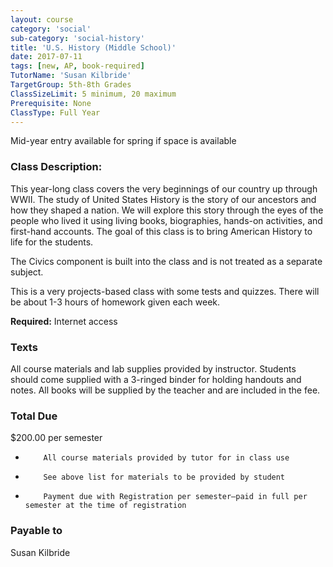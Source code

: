 ```yaml
---
layout: course
category: 'social'
sub-category: 'social-history'
title: 'U.S. History (Middle School)'
date: 2017-07-11
tags: [new, AP, book-required]
TutorName: 'Susan Kilbride'
TargetGroup: 5th-8th Grades
ClassSizeLimit: 5 minimum, 20 maximum
Prerequisite: None
ClassType: Full Year
---
```

Mid-year entry available for spring if space is available

### Class Description:This year-long class covers the very beginnings of our country up through WWII. The study of United States History is the story of our ancestors and how they shaped a nation. We will explore this story through the eyes of the people who lived it using living books, biographies, hands-on activities, and first-hand accounts. The goal of this class is to bring American History to life for the students.

The Civics component is built into the class and is not treated as a separate subject.This is a very projects-based class with some tests and quizzes. There will be about 1-3 hours of homework given each week.**Required:** Internet access

### Texts
All course materials and lab supplies provided by instructor. Students should come supplied with a 3-ringed binder for holding handouts and notes. All books will be supplied by the teacher and are included in the fee.

### Total Due
$200.00 per semester*         All course materials provided by tutor for in class use*         See above list for materials to be provided by student*         Payment due with Registration per semester—paid in full per semester at the time of registration

### Payable to
Susan Kilbride